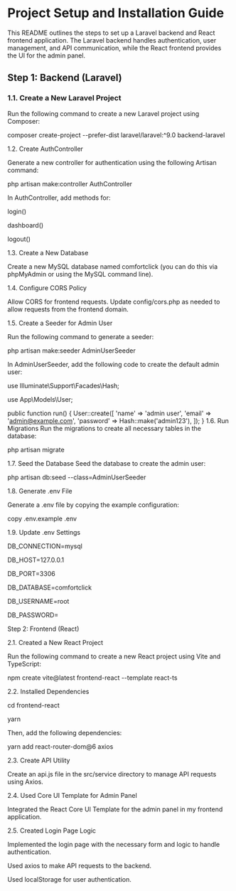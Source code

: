 # Project Setup and Installation Guide

This README outlines the steps to set up a Laravel backend and React frontend application. The Laravel backend handles authentication, user management, and API communication, while the React frontend provides the UI for the admin panel.

## Step 1: Backend (Laravel)

### 1.1. Create a New Laravel Project

Run the following command to create a new Laravel project using Composer:

composer create-project --prefer-dist laravel/laravel:^9.0 backend-laravel

1.2. Create AuthController

Generate a new controller for authentication using the following Artisan command:

php artisan make:controller AuthController

In AuthController, add methods for:

login()

dashboard()

logout()

1.3. Create a New Database

Create a new MySQL database named comfortclick (you can do this via phpMyAdmin or using the MySQL command line).

1.4. Configure CORS Policy

Allow CORS for frontend requests. Update config/cors.php as needed to allow requests from the frontend domain.

1.5. Create a Seeder for Admin User

Run the following command to generate a seeder:

php artisan make:seeder AdminUserSeeder

In AdminUserSeeder, add the following code to create the default admin user:

use Illuminate\Support\Facades\Hash;

use App\Models\User;

public function run()
{
    User::create([
        'name' => 'admin user',
        'email' => 'admin@example.com',
        'password' => Hash::make('admin123'),
    ]);
}
1.6. Run Migrations
Run the migrations to create all necessary tables in the database:

php artisan migrate

1.7. Seed the Database
Seed the database to create the admin user:

php artisan db:seed --class=AdminUserSeeder

1.8. Generate .env File

Generate a .env file by copying the example configuration:

copy .env.example .env

1.9. Update .env Settings

DB_CONNECTION=mysql

DB_HOST=127.0.0.1

DB_PORT=3306

DB_DATABASE=comfortclick

DB_USERNAME=root

DB_PASSWORD=

Step 2: Frontend (React)

2.1. Created a New React Project

Run the following command to create a new React project using Vite and TypeScript:

npm create vite@latest frontend-react --template react-ts

2.2. Installed Dependencies

cd frontend-react

yarn

Then, add the following dependencies:

yarn add react-router-dom@6 axios

2.3. Create API Utility

Create an api.js file in the src/service directory to manage API requests using Axios.

2.4. Used Core UI Template for Admin Panel

Integrated the React Core UI Template for the admin panel in my frontend application.

2.5. Created Login Page Logic

Implemented the login page with the necessary form and logic to handle authentication.

Used axios to make API requests to the backend.

Used localStorage for user authentication.
